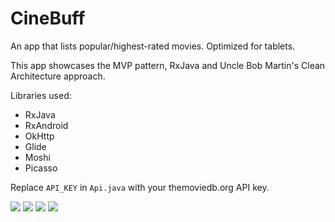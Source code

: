 # CineBuff
An app that lists popular/highest-rated movies. Optimized for tablets.

This app showcases the MVP pattern, RxJava and Uncle Bob Martin's Clean Architecture approach.

Libraries used:
 - RxJava
 - RxAndroid
 - OkHttp
 - Glide
 - Moshi
 - Picasso

Replace `API_KEY` in `Api.java` with your themoviedb.org API key.

![](https://raw.githubusercontent.com/rohanoid5/CineBuff/master/Screenshots/Screenshot_2016-06-24-21-39-30-977.jpeg)
![](https://raw.githubusercontent.com/rohanoid5/CineBuff/master/Screenshots/Screenshot_2016-06-24-21-39-35-468.jpeg)
![](https://raw.githubusercontent.com/rohanoid5/CineBuff/master/Screenshots/Screenshot_2016-06-24-21-39-21-690.jpeg)
![](https://raw.githubusercontent.com/rohanoid5/CineBuff/master/Screenshots/Screenshot_2016-06-24-21-39-14-764.jpeg)
